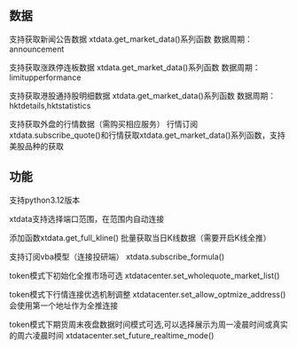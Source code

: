 ## 数据
支持获取新闻公告数据
xtdata.get_market_data()系列函数 数据周期：announcement

支持获取涨跌停连板数据
xtdata.get_market_data()系列函数 数据周期：limitupperformance

支持获取港股通持股明细数据
xtdata.get_market_data()系列函数 数据周期：hktdetails,hktstatistics

支持获取外盘的行情数据（需购买相应服务）
行情订阅xtdata.subscribe_quote()和行情获取xtdata.get_market_data()系列函数，支持美股品种的获取

## 功能
支持python3.12版本

xtdata支持选择端口范围，在范围内自动连接

添加函数xtdata.get_full_kline() 批量获取当日K线数据（需要开启K线全推）

支持订阅vba模型（连接投研端）
xtdata.subscribe_formula()

token模式下初始化全推市场可选
xtdatacenter.set_wholequote_market_list()

token模式下行情连接优选机制调整
xtdatacenter.set_allow_optmize_address()会使用第一个地址作为全推连接

token模式下期货周末夜盘数据时间模式可选,可以选择展示为周一凌晨时间或真实的周六凌晨时间
xtdatacenter.set_future_realtime_mode()